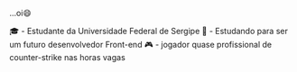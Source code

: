 ...oi:smile:

:mortar_board: - Estudante da Universidade Federal de Sergipe
:hammer: - Estudando para ser um futuro desenvolvedor Front-end
:video_game: - jogador quase profissional de counter-strike nas horas vagas

